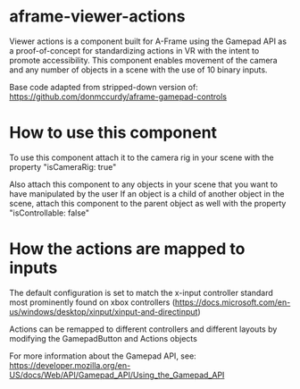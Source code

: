# aframe-viewer-actions
Viewer actions is a component built for A-Frame using the Gamepad API as a proof-of-concept for standardizing actions in VR with the intent to promote accessibility. This component enables movement of the camera and any number of objects in a scene with the use of 10 binary inputs.

Base code adapted from stripped-down version of: https://github.com/donmccurdy/aframe-gamepad-controls

# How to use this component 

To use this component attach it to the camera rig in your scene with the property "isCameraRig: true"

Also attach this component to any objects in your scene that you want to have manipulated by the user
If an object is a child of another object in the scene, attach this component to the parent object as well with the property "isControllable: false"

# How the actions are mapped to inputs
 
The default configuration is set to match the x-input controller standard most prominently found on xbox controllers
(https://docs.microsoft.com/en-us/windows/desktop/xinput/xinput-and-directinput)

Actions can be remapped to different controllers and different layouts by modifying the GamepadButton and Actions objects

For more information about the Gamepad API, see:
https://developer.mozilla.org/en-US/docs/Web/API/Gamepad_API/Using_the_Gamepad_API